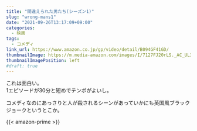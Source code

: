 ```yaml
---
title: "間違えられた男たち(シーズン1)"
slug: "wrong-mans1"
date: "2021-09-26T13:17:09+09:00"
categories:
  - 映画
tags:
  - コメディ
link_url: https://www.amazon.co.jp/gp/video/detail/B094GF41GD/
thumbnailImage: https://m.media-amazon.com/images/I/7127FJ20rLS._AC_UL320_.jpg
thumbnailImagePosition: left
#draft: true
---
```

これは面白い。  
1エピソードが30分と短めでテンポがよいし。
<!--more-->
コメディなのにあっさりと人が殺されるシーンがあっていかにも英国風ブラックジョークというとこか。

{{< amazon-prime >}}
